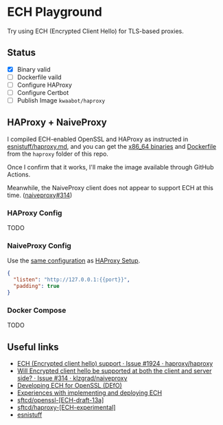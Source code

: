 # ECH Playground

Try using ECH (Encrypted Client Hello) for TLS-based proxies.

## Status

- [x] Binary valid
- [ ] Dockerfile vaild
- [ ] Configure HAProxy
- [ ] Configure Certbot
- [ ] Publish Image `kwaabot/haproxy`

## HAProxy + NaiveProxy

I compiled ECH-enabled OpenSSL and HAProxy as instructed in [esnistuff/haproxy.md](https://github.com/sftcd/openssl/blob/ECH-draft-13a/esnistuff/haproxy.md), and you can get the [x86_64 binaries](/haproxy/haproxy) and [Dockerfile](/haproxy/Dockerfile) from the `haproxy` folder of this repo.

Once I confirm that it works, I'll make the image available through GitHub Actions.

Meanwhile, the NaiveProxy client does not appear to support ECH at this time. ([naiveproxy#314](https://github.com/klzgrad/naiveproxy/issues/314))

### HAProxy Config

TODO

### NaiveProxy Config

Use the [same configuration](/naive/config.json) as [HAProxy Setup](https://github.com/klzgrad/naiveproxy/wiki/HAProxy-Setup).

```json
{
  "listen": "http://127.0.0.1:{{port}}",
  "padding": true
}
```

### Docker Compose

TODO

## Useful links

- [ECH (Encrypted client hello) support · Issue #1924 · haproxy/haproxy](https://github.com/haproxy/haproxy/issues/1924)
- [Will Encrypted client hello be supported at both the client and server side? · Issue #314 · klzgrad/naiveproxy](https://github.com/klzgrad/naiveproxy/issues/314)
- [Developing ECH for OpenSSL (DEfO)](https://defo.ie/)
- [Experiences with implementing and deploying ECH](https://defo.ie/report.html)
- [sftcd/openssl-[ECH-draft-13a]](https://github.com/sftcd/openssl/tree/ECH-draft-13a)
- [sftcd/haproxy-[ECH-experimental]](https://github.com/sftcd/haproxy/tree/ECH-experimental)
- [esnistuff](https://github.com/sftcd/openssl/tree/ECH-draft-13a/esnistuff)
